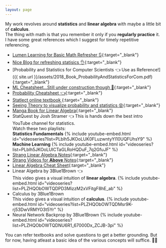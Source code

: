 ```yaml
---
layout: page
---
```


My work revolves around **statistics** and **linear algebra** with maybe a little bit of **calculus**.<br>
The thing with math is that you remember it only if you **regularly practice** it. <br>
I have some great references which I suggest for timely repetitive referencing. <br>
* [Lumen Learning for Basic Math Refresher 🔃](https://courses.lumenlearning.com/finitemath1/){:target="_blank"}
* [Nice Blog for refreshing statisics 👌](https://statisticsbyjim.com/){:target="_blank"}
* [Probability and Statistics for Computer Scientists 👈 Use as Reference!]({{ site.url }}/assets/2018_Book_ProbabilityAndStatisticsForCom.pdf){:target="_blank"}
* [ML Cheatsheet...Still under construction though 🤔](https://ml-cheatsheet.readthedocs.io/en/latest/){:target="_blank"}
* [Probability Cheatsheet 👈](https://static1.squarespace.com/static/54bf3241e4b0f0d81bf7ff36/t/55e9494fe4b011aed10e48e5/1441352015658/probability_cheatsheet.pdf){:target="_blank"}
* [Statlect online textbook ](https://www.statlect.com/){:target="_blank"}
* [Seeing Theory to visualize probability and statistics 😵](https://seeing-theory.brown.edu/#firstPage){:target="_blank"}
* [Manga Book for Linear Algebra](https://www.math.ucla.edu/~jerryluo8/teaching/Winter2020-33A/The%20Manga%20Guide%20to%20Linear%20Algebra.pdf){:target="_blank"}
* StatQuest by Josh Stramer 👈
This is hands down the best intro YouTube channel for statistics. <br>
Watch these two playlists:<br>
**Statistics Fundamentals**
{% include youtube-embed.html id="videoseries?list=PLblh5JKOoLUK0FLuzwntyYI10UQFUhsY9" %}
**Machine Learning**
{% include youtube-embed.html id="videoseries?list=PLblh5JKOoLUICTaGLRoHQDuF_7q2GfuJF" %}
* [Strang Linear Algebra Notes](https://ocw.mit.edu/resources/res-18-010-a-2020-vision-of-linear-algebra-spring-2020/videos/MITRES_18_010S20_LA_Slides.pdf){:target="_blank"}
* [Strang Videos for **Above** Notes](https://ocw.mit.edu/resources/res-18-010-a-2020-vision-of-linear-algebra-spring-2020/videos/a-new-way-to-start-linear-algebra/){:target="_blank"}
* [Linear Algebra Cheat Sheet](https://minireference.com/static/tutorials/linear_algebra_in_4_pages.pdf){:target="_blank"}
* Linear Algebra by 3Blue1Brown 👈 <br>
This video gives a visual intuition of **linear algebra**.
{% include youtube-embed.html id="videoseries?list=PLZHQObOWTQDPD3MizzM2xVFitgF8hE_ab" %}
* Calculus by 3Blue1Brown <br>
This video gives a visual intuition of **calculus**.
{% include youtube-embed.html id="videoseries?list=PLZHQObOWTQDMsr9K-rj53DwVRMYO3t5Yr" %}
* Neural Network Backprop by 3Blue1Brown
{% include youtube-embed.html id="videoseries?list=PLZHQObOWTQDNU6R1_67000Dx_ZCJB-3pi" %}

You can refer textbooks and solve questions to get a better grounding. But for now, having atleast a basic idea of the various concepts will suffice. 🤷‍♂️

